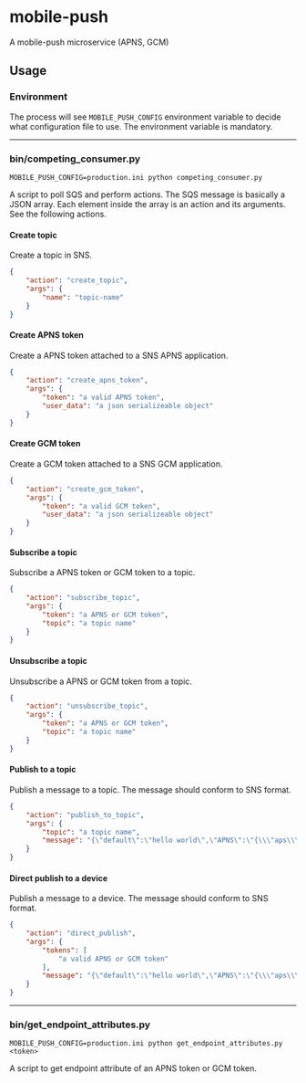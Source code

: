 # mobile-push
A mobile-push microservice (APNS, GCM)

## Usage

### Environment
The process will see `MOBILE_PUSH_CONFIG` environment variable to decide what configuration file to use.
The environment variable is mandatory.

-----

### bin/competing_consumer.py

```
MOBILE_PUSH_CONFIG=production.ini python competing_consumer.py
```

A script to poll SQS and perform actions.
The SQS message is basically a JSON array.
Each element inside the array is an action and its arguments.
See the following actions.

#### Create topic
Create a topic in SNS.

```json
{
    "action": "create_topic",
    "args": {
        "name": "topic-name"
    }
}
```

#### Create APNS token
Create a APNS token attached to a SNS APNS application.

```json
{
    "action": "create_apns_token",
    "args": {
        "token": "a valid APNS token",
        "user_data": "a json serializeable object"
    }
}
```

#### Create GCM token
Create a GCM token attached to a SNS GCM application.

```json
{
    "action": "create_gcm_token",
    "args": {
        "token": "a valid GCM token",
        "user_data": "a json serializeable object"
    }
}
```

#### Subscribe a topic
Subscribe a APNS token or GCM token to a topic.

```json
{
    "action": "subscribe_topic",
    "args": {
        "token": "a APNS or GCM token",
        "topic": "a topic name"
    }
}
```

#### Unsubscribe a topic
Unsubscribe a APNS or GCM token from a topic.

```json
{
    "action": "unsubscribe_topic",
    "args": {
        "token": "a APNS or GCM token",
        "topic": "a topic name"
    }
}
```

#### Publish to a topic
Publish a message to a topic. The message should conform to SNS format.

```json
{
    "action": "publish_to_topic",
    "args": {
        "topic": "a topic name",
        "message": "{\"default\":\"hello world\",\"APNS\":\"{\\\"aps\\\":{\\\"alert\\\": \\\"hello world\\\"} }\",\"GCM\":\"{ \\\"data\\\": { \\\"message\\\": \\\"hello world\\\" } }\"}"
    }
}
```

#### Direct publish to a device
Publish a message to a device. The message should conform to SNS format.

```json
{
    "action": "direct_publish",
    "args": {
        "tokens": [
            "a valid APNS or GCM token"
        ],
        "message": "{\"default\":\"hello world\",\"APNS\":\"{\\\"aps\\\":{\\\"alert\\\": \\\"hello world\\\"} }\",\"GCM\":\"{ \\\"data\\\": { \\\"message\\\": \\\"hello world\\\" } }\"}"
    }
}
```

---

### bin/get_endpoint_attributes.py

```
MOBILE_PUSH_CONFIG=production.ini python get_endpoint_attributes.py <token>
```

A script to get endpoint attribute of an APNS token or GCM token.
